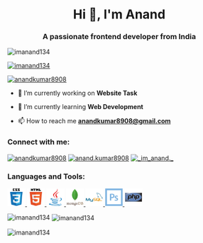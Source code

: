 <h1 align="center">Hi 👋, I'm Anand</h1>
<h3 align="center">A passionate frontend developer from India</h3>

<p align="left"> <img src="https://komarev.com/ghpvc/?username=imanand134&label=Profile%20views&color=0e75b6&style=flat" alt="imanand134" /> </p>

<p align="left"> <a href="https://github.com/ryo-ma/github-profile-trophy"><img src="https://github-profile-trophy.vercel.app/?username=imanand134" alt="imanand134" /></a> </p>

<p align="left"> <a href="https://twitter.com/anandkumar8908" target="blank"><img src="https://img.shields.io/twitter/follow/anandkumar8908?logo=twitter&style=for-the-badge" alt="anandkumar8908" /></a> </p>

- 🔭 I’m currently working on **Website Task**

- 🌱 I’m currently learning **Web Development**

- 📫 How to reach me **anandkumar8908@gmail.com**

<h3 align="left">Connect with me:</h3>
<p align="left">
<a href="https://twitter.com/anandkumar8908" target="blank"><img align="center" src="https://raw.githubusercontent.com/rahuldkjain/github-profile-readme-generator/master/src/images/icons/Social/twitter.svg" alt="anandkumar8908" height="30" width="40" /></a>
<a href="https://fb.com/anand.kumar8908" target="blank"><img align="center" src="https://raw.githubusercontent.com/rahuldkjain/github-profile-readme-generator/master/src/images/icons/Social/facebook.svg" alt="anand.kumar8908" height="30" width="40" /></a>
<a href="https://instagram.com/_im_anand._" target="blank"><img align="center" src="https://raw.githubusercontent.com/rahuldkjain/github-profile-readme-generator/master/src/images/icons/Social/instagram.svg" alt="_im_anand._" height="30" width="40" /></a>
</p>

<h3 align="left">Languages and Tools:</h3>
<p align="left"> <a href="https://www.w3schools.com/css/" target="_blank" rel="noreferrer"> <img src="https://raw.githubusercontent.com/devicons/devicon/master/icons/css3/css3-original-wordmark.svg" alt="css3" width="40" height="40"/> </a> <a href="https://www.w3.org/html/" target="_blank" rel="noreferrer"> <img src="https://raw.githubusercontent.com/devicons/devicon/master/icons/html5/html5-original-wordmark.svg" alt="html5" width="40" height="40"/> </a> <a href="https://www.java.com" target="_blank" rel="noreferrer"> <img src="https://raw.githubusercontent.com/devicons/devicon/master/icons/java/java-original.svg" alt="java" width="40" height="40"/> </a> <a href="https://www.mongodb.com/" target="_blank" rel="noreferrer"> <img src="https://raw.githubusercontent.com/devicons/devicon/master/icons/mongodb/mongodb-original-wordmark.svg" alt="mongodb" width="40" height="40"/> </a> <a href="https://www.mysql.com/" target="_blank" rel="noreferrer"> <img src="https://raw.githubusercontent.com/devicons/devicon/master/icons/mysql/mysql-original-wordmark.svg" alt="mysql" width="40" height="40"/> </a> <a href="https://www.photoshop.com/en" target="_blank" rel="noreferrer"> <img src="https://raw.githubusercontent.com/devicons/devicon/master/icons/photoshop/photoshop-line.svg" alt="photoshop" width="40" height="40"/> </a> <a href="https://www.php.net" target="_blank" rel="noreferrer"> <img src="https://raw.githubusercontent.com/devicons/devicon/master/icons/php/php-original.svg" alt="php" width="40" height="40"/> </a> </p>

<p><img align="left" src="https://github-readme-stats.vercel.app/api/top-langs?username=imanand134&show_icons=true&locale=en&layout=compact" alt="imanand134" /></p>

<p>&nbsp;<img align="center" src="https://github-readme-stats.vercel.app/api?username=imanand134&show_icons=true&locale=en" alt="imanand134" /></p>

<p><img align="center" src="https://github-readme-streak-stats.herokuapp.com/?user=imanand134&" alt="imanand134" /></p>
